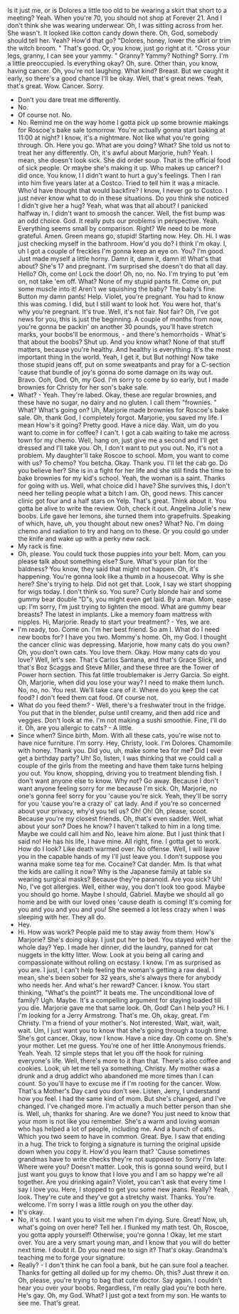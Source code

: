 Is it just me, or is Dolores a little too old to be wearing a skirt that short to a meeting? Yeah.
When you're 70, you should not shop at Forever 21.
And I don't think she was wearing underwear.
Oh, I was sitting across from her.
She wasn't.
It looked like cotton candy down there.
Oh, God, somebody should tell her.
Yeah? How'd that go? "Dolores, honey, lower the skirt or trim the witch broom.
" That's good.
Or, you know, just go right at it.
"Cross your legs, granny, I can see your yammy.
" Granny? Yammy? Nothing? Sorry.
I'm a little preoccupied.
Is everything okay? Oh, sure.
Other than, you know, having cancer.
Oh, you're not laughing.
What kind? Breast.
But we caught it early, so there's a good chance I'll be okay.
Well, that's great news.
Yeah, that's great.
Wow.
Cancer.
Sorry.
- Don't you dare treat me differently.
- No.
- Of course not.
No.
- No.
Remind me on the way home I gotta pick up some brownie makings for Roscoe's bake sale tomorrow.
You're actually gonna start baking at 11:00 at night? I know, it's a nightmare.
Not like what you're going through.
Oh.
Here you go.
What are you doing? What? She told us not to treat her any differently.
Oh, it's awful about Marjorie, huh? Yeah.
I mean, she doesn't look sick.
She did order soup.
That is the official food of sick people.
Or maybe she's making it up.
Who makes up cancer? I did once.
You know, I I didn't want to hurt a guy's feelings.
Then I ran into him five years later at a Costco.
Tried to tell him it was a miracle.
Who'd have thought that would backfire? I know, I never go to Costco.
I just never know what to do in these situations.
Do you think she noticed I didn't give her a hug? Yeah, what was that all about? I panicked halfway in.
I didn't want to smoosh the cancer.
Well, the fist bump was an odd choice.
God.
It really puts our problems in perspective.
Yeah.
Everything seems small by comparison.
Right? We need to be more grateful.
Amen.
Green means go, stupid! Starting now.
Hey.
Oh.
Hi.
I was just checking myself in the bathroom.
How'd you do? I think I'm okay.
I, uh I got a couple of freckles I'm gonna keep an eye on.
You? I'm good.
Just made myself a little horny.
Damn it, damn it, damn it! What's that about? She's 17 and pregnant.
I'm surprised she doesn't do that all day.
Hello? Oh, come on! Lock the door! Oh, no, no.
No.
I'm trying to put 'em on, not take 'em off.
What? None of my stupid pants fit.
Come on, put some muscle into it! Aren't we squishing the baby? The baby's fine.
Button my damn pants! Help.
Violet, you're pregnant.
You had to know this was coming.
I did, but I still want to look hot.
You were hot, that's why you're pregnant.
It's true.
Well, it's not fair.
Not fair? Oh, I've got news for you, this is just the beginning.
A couple of months from now, you're gonna be packin' on another 30 pounds, you'll have stretch marks, your boobs'll be enormous, - and there's hemorrhoids - What's that about the boobs? Shut up.
And you know what? None of that stuff matters, because you're healthy.
And healthy is everything.
It's the most important thing in the world.
Yeah, I get it, but But nothing! Now take those stupid jeans off, put on some sweatpants and pray for a C-section 'cause that bundle of joy's gonna do some damage on its way out.
Bravo.
Ooh, God.
Oh, my God.
I'm sorry to come by so early, but I made brownies for Christy for her son's bake sale.
- What? - Yeah.
They're labed.
Okay, these are regular brownies, and these have no sugar, no dairy and no gluten.
I call them "frownies.
" What? What's going on? Uh, Marjorie made brownies for Roscoe's bake sale.
Oh, thank God, I completely forgot.
Marjorie, you saved my life.
I mean How's it going? Pretty good.
Have a nice day.
Wait, um do you want to come in for coffee? I can't.
I got a cab waiting to take me across town for my chemo.
Well, hang on, just give me a second and I'll get dressed and I'll take you.
Oh, I don't want to put you out.
No, it's not a problem.
My daughter'll take Roscoe to school.
Mom, you want to come with us? To chemo? You betcha.
Okay.
Thank you.
I'll let the cab go.
Do you believe her? She is in a fight for her life and she still finds the time to bake brownies for my kid's school.
Yeah, the woman is a saint.
Thanks for going with us.
Well, what choice did I have? She survives this, I don't need her telling people what a bitch I am.
Oh, good news.
This cancer clinic got four and a half stars on Yelp.
That's great.
Think about it.
You gotta be alive to write the review.
Ooh, check it out.
Angelina Jolie's new boobs.
Life gave her lemons, she turned them into grapefruits.
Speaking of which, have, uh, you thought about new ones? What? No.
I'm doing chemo and radiation to try and hang on to these.
Or you could go under the knife and wake up with a perky new rack.
- My rack is fine.
- Oh, please.
You could tuck those puppies into your belt.
Mom, can you please talk about something else? Sure.
What's your plan for the baldness? You know, they said that might not happen.
Oh, it's happening.
You're gonna look like a thumb in a housecoat.
Why is she here? She's trying to help.
Did not get that.
Look, I say we start shopping for wigs today.
I don't think so.
You sure? Curly blonde hair and some gummy bear double "D"s, you might even get laid.
By a man.
Mom, ease up.
I'm sorry, I'm just trying to lighten the mood.
What are gummy bear breasts? The latest in implants.
Like a memory foam mattress with nipples.
Hi, Marjorie.
Ready to start your treatment? - Yes, we are.
- I'm ready, too.
Come on.
I'm her best friend.
So am I.
What do I need new boobs for? I have you two.
Mommy's home.
Oh, my God.
I thought the cancer clinic was depressing.
Marjorie, how many cats do you own? Oh, you don't own cats.
You love them.
Okay.
How many cats do you love? Well, let's see.
That's Carlos Santana, and that's Grace Slick, and that's Boz Scaggs and Steve Miller, and these three are the Tower of Power horn section.
This fat little troublemaker is Jerry Garcia.
So eight.
Oh, Marjorie, when did you lose your way? I need to make them lunch.
No, no, no.
You rest.
We'll take care of it.
Where do you keep the cat food? I don't feed them cat food.
Of course not.
- What do you feed them? - Well, there's a freshwater trout in the fridge.
You put that in the blender, pulse until creamy, and then add rice and veggies.
Don't look at me.
I'm not making a sushi smoothie.
Fine, I'll do it.
Oh, are you allergic to cats? - A little.
- Since when? Since birth, Mom.
With all these cats, you're wise not to have nice furniture.
I'm sorry.
Hey, Christy, look.
I'm Dolores.
Chamomile with honey.
Thank you.
Did you, uh, make some tea for me? Did I ever get a birthday party? Uh! So, listen, I was thinking that we could call a couple of the girls from the meeting and have them take turns helping you out.
You know, shopping, driving you to treatment blending fish.
I don't want anyone else to know.
Why not? Go away.
Because I don't want anyone feeling sorry for me because I'm sick.
Oh, Marjorie, no one's gonna feel sorry for you 'cause you're sick.
Yeah, they'll be sorry for you 'cause you're a crazy ol' cat lady.
And if you're so concerned about your privacy, why'd you tell us? Oh! Oh! Oh, please, scoot.
Because you're my closest friends.
Oh, that's even sadder.
Well, what about your son? Does he know? I haven't talked to him in a long time.
Maybe we could call him and No, leave him alone.
But I just think that I said no! He has his life, I have mine.
All right, fine.
I gotta get to work.
How do I look? Like death warmed over.
No offense.
Well, I will leave you in the capable hands of my I'll just leave you.
I don't suppose you wanna make some tea for me.
Cocaine? Cat dander.
Mm.
Is that what the kids are calling it now? Why is the Japanese family at table six wearing surgical masks? Because they're paranoid.
Are you sick? Uh! No, I've got allergies.
Well, either way, you don't look too good.
Maybe you should go home.
Maybe I should, Gabriel.
Maybe we should all go home and be with our loved ones 'cause death is coming! It's coming for you and you and you and you! She seemed a lot less crazy when I was sleeping with her.
They all do.
- Hey.
- Hi.
How was work? People paid me to stay away from them.
How's Marjorie? She's doing okay.
I just put her to bed.
You stayed with her the whole day? Yep.
I made her dinner, did the laundry, panned for cat nuggets in the kitty litter.
Wow.
Look at you being all caring and compassionate without rolling on ecstasy.
I know.
I'm as surprised as you are.
I just, I can't help feeling the woman's getting a raw deal.
I mean, she's been sober for 32 years, she's always there for anybody who needs her.
And what's her reward? Cancer.
I know.
You start thinking, "What's the point?" It beats me.
The unconditional love of family? Ugh.
Maybe.
It's a compelling argument for staying loaded till you die.
Marjorie gave me that same look.
Oh, God! Can I help you? Hi.
I I'm looking for a Jerry Armstrong.
That's me.
Oh, okay, great.
I'm Christy.
I'm a friend of your mother's.
Not interested.
Wait, wait, wait, wait.
Um, I just want you to know that she's going through a tough time.
She's got cancer.
Okay, now I know.
Have a nice day.
Oh come on.
She's your mother.
Let me guess.
You're one of her little Anonymous friends.
Yeah.
Yeah.
12 simple steps that let you off the hook for ruining everyone's life.
Well, there's more to it than that.
There's also coffee and cookies.
Look, uh let me tell ya something, Christy.
My mother was a drunk and a drug addict who abandoned me more times than I can count.
So you'll have to excuse me if I'm rooting for the cancer.
Wow.
That's a Mother's Day card you don't see.
Listen, Jerry, I understand how you feel.
I had the same kind of mom.
But she's changed, and I've changed.
I've changed more.
I'm actually a much better person than she is.
Well, uh, thanks for sharing.
Are we done? You just need to know that your mom is not like you remember.
She's a warm and loving woman who has helped a lot of people, including me.
And a bunch of cats.
Which you two seem to have in common.
Great.
Bye.
I saw that ending in a hug.
The trick to forging a signature is turning the original upside down when you copy it.
How'd you learn that? 'Cause sometimes grandmas have to write checks they're not supposed to.
Sorry I'm late.
Where were you? Doesn't matter.
Look, this is gonna sound weird, but I just want you guys to know that I love you and I am so happy we're all together.
Are you drinking again? Violet, you can't ask that every time I say I love you.
Here, I stopped to get you some new jeans.
Really? Yeah, look.
They're cute and they've got a stretchy waist.
Thanks.
You're welcome.
I'm sorry I was a little rough on you the other day.
- It's okay.
- No, it's not.
I want you to visit me when I'm dying.
Sure.
Great! Now, uh, what's going on over here? Tell her.
I flunked my math test.
Oh, Roscoe, you gotta apply yourself! Otherwise, you're gonna ! Okay, let me start over.
You are a very smart young man, and I know that you will do better next time.
I doubt it.
Do you need me to sign it? That's okay.
Grandma's teaching me to forge your signature.
- Really? - I don't think he can fool a bank, but he can sure fool a teacher.
Thanks for getting all dolled up for my chemo.
Oh, this? Just threw it on.
Oh, please, you're trying to bag that cute doctor.
Say again.
I couldn't hear you over your boobs.
Regardless, I'm really glad you're both here.
He's gay.
Oh, my God.
What? I just got a text from my son.
He wants to see me.
That's great.
